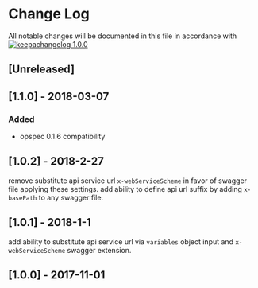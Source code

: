 # Change Log

All notable changes will be documented in this file in accordance with
[![keepachangelog 1.0.0](https://img.shields.io/badge/keepachangelog-1.0.0-brightgreen.svg)](http://keepachangelog.com/en/1.0.0/)

## \[Unreleased]

## \[1.1.0] - 2018-03-07

### Added

- opspec 0.1.6 compatibility

## \[1.0.2] - 2018-2-27

remove substitute api service url `x-webServiceScheme` in favor of swagger file applying these settings.
add ability to define api url suffix by adding `x-basePath` to any swagger file. 

## \[1.0.1] - 2018-1-1

add ability to substitute api service url via `variables` object input and `x-webServiceScheme` swagger extension.
## \[1.0.0] - 2017-11-01
